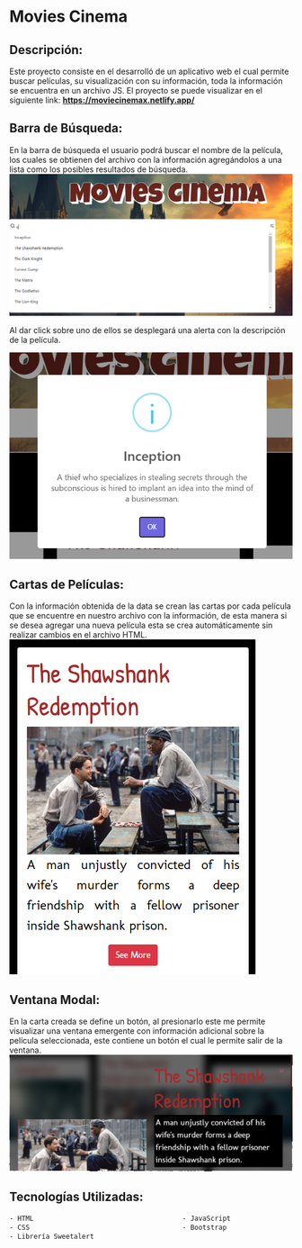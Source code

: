 # Movies Cinema
## Descripción:
Este proyecto consiste en el desarrolló de un aplicativo web el cual permite buscar películas, su visualización con su información, toda la información se encuentra en un archivo JS. El proyecto se puede visualizar en el siguiente link: **https://moviecinemax.netlify.app/**

## Barra de Búsqueda:
En la barra de búsqueda el usuario podrá buscar el nombre de la película, los cuales se obtienen del archivo con la información agregándolos a una lista como los posibles resultados de búsqueda.
![alt text](./images/image.png)

Al dar click sobre uno de ellos se desplegará una alerta con la descripción de la película.
    
![alt text](./images/image1.png)


## Cartas de Películas:
Con la información obtenida de la data se crean las cartas por cada película que se encuentre en nuestro archivo con la información, de esta manera si se desea agregar una nueva película esta se crea automáticamente sin realizar cambios en el archivo HTML.
![alt text](./images/image2.png)

## Ventana Modal:
En la carta creada se define un botón, al presionarlo este me permite visualizar una ventana emergente con información adicional sobre la película seleccionada, este contiene un botón el cual le permite salir de la ventana.
![alt text](./images/image4.png)

## Tecnologías Utilizadas:
    - HTML                                     - JavaScript
    - CSS                                      - Bootstrap                                     
    - Librería Sweetalert